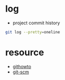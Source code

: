 # log

* project commit history

```bash
git log --pretty=oneline
```

# resource

* [githowto](https://githowto.com/history)
* [git-scm](https://git-scm.com/docs/git-log)
